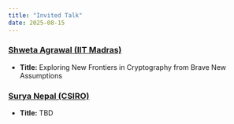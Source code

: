 ```yaml
---
title: "Invited Talk"
date: 2025-08-15
---
```


### [Shweta Agrawal (IIT Madras)](https://www.cse.iitm.ac.in/~shwetaag/)
- **Title:** Exploring New Frontiers in Cryptography from Brave New Assumptions 

### [Surya Nepal (CSIRO)](https://people.csiro.au/N/S/Surya-Nepal)
- **Title:** TBD
